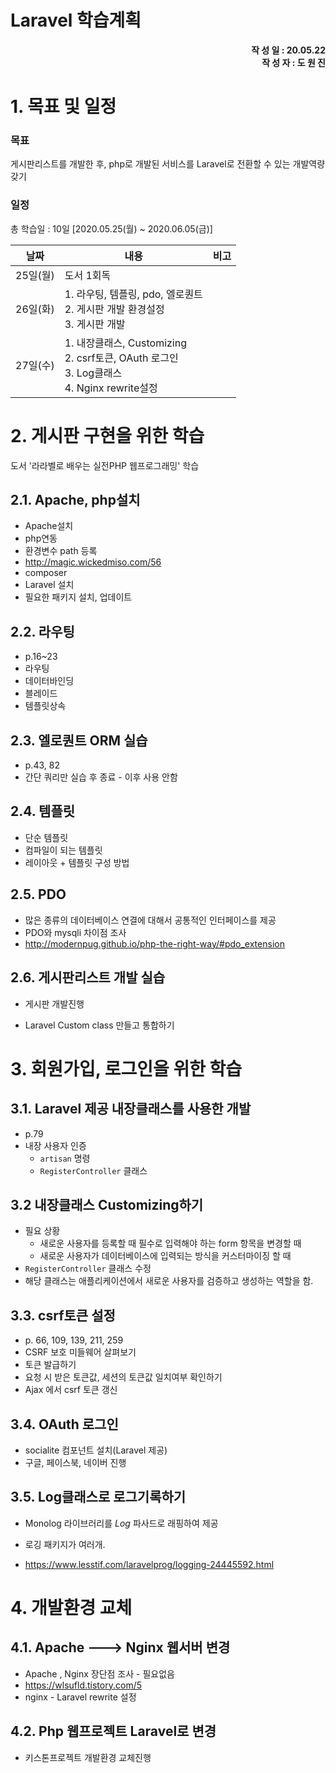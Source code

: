 # Laravel 학습계획

<div style="text-align: right"><b>작 성 일 : 20.05.22</b></div>
<div style="text-align: right"><b>작 성 자 : 도 원 진</b></div>



# 1. 목표 및 일정

### 목표

게시판리스트를 개발한 후, php로 개발된 서비스를 Laravel로 전환할 수 있는 개발역량 갖기

### 일정

총 학습일 :  10일 [2020.05.25(월) ~ 2020.06.05(금)]

| 날짜     | 내용                                                         | 비고 |
| -------- | ------------------------------------------------------------ | ---- |
| 25일(월) | 도서 1회독                                                   |      |
| 26일(화) | 1. 라우팅, 템플링, pdo, 엘로퀀트<br/>2. 게시판 개발 환경설정<br>3. 게시판 개발 |      |
| 27일(수) | 1. 내장클래스, Customizing<br>2. csrf토큰,  OAuth 로그인<br>3. Log클래스<br>4. Nginx rewrite설정 |      |



# 2. 게시판 구현을 위한 학습

도서 '라라벨로 배우는 실전PHP 웹프로그래밍' 학습

## 2.1. Apache, php설치

- Apache설치
- php연동
- 환경변수 path 등록
- http://magic.wickedmiso.com/56
- composer
- Laravel  설치
- 필요한 패키지 설치, 업데이트

## 2.2. 라우팅

- p.16~23
- 라우팅
- 데이터바인딩
- 블레이드
- 템플릿상속

## 2.3. 엘로퀀트 ORM 실습

- p.43, 82
- 간단 쿼리만 실습 후 종료 - 이후 사용 안함

## 2.4. 템플릿

- 단순 템플릿
- 컴파일이 되는 템플릿
- 레이아웃 + 템플릿 구성 방법

## 2.5. PDO

- 많은 종류의 데이터베이스 연결에 대해서 공통적인 인터페이스를 제공
- PDO와 mysqli 차이점 조사
- http://modernpug.github.io/php-the-right-way/#pdo_extension

## 2.6. 게시판리스트 개발 실습

- 게시판 개발진행

- Laravel Custom  class 만들고 통합하기

  

# 3. 회원가입, 로그인을 위한 학습

## 3.1. Laravel 제공 내장클래스를 사용한 개발

- p.79
- 내장 사용자 인증 
  -  `artisan` 명령
  - `RegisterController` 클래스

## 3.2 내장클래스 Customizing하기

- 필요 상황
  - 새로운 사용자를 등록할 때 필수로 입력해야 하는 form 항목을 변경할 때
  - 새로운 사용자가 데이터베이스에 입력되는 방식을 커스터마이징 할 때
-  `RegisterController` 클래스 수정
  - 해당 클래스는 애플리케이션에서 새로운 사용자를 검증하고 생성하는 역할을 함.

## 3.3. csrf토큰 설정

- p. 66, 109, 139, 211, 259
- CSRF 보호 미들웨어 살펴보기
- 토큰 발급하기
- 요청 시 받은 토큰값, 세션의 토큰값 일치여부 확인하기
- Ajax 에서  csrf 토큰 갱신

## 3.4. OAuth 로그인

- socialite 컴포넌트 설치(Laravel 제공)
- 구글, 페이스북, 네이버 진행

## 3.5. Log클래스로 로그기록하기

- Monolog 라이브러리를 *Log* 파사드로 래핑하여 제공

- 로깅 패키지가 여러개.

- https://www.lesstif.com/laravelprog/logging-24445592.html

  

# 4. 개발환경 교체

## 4.1. Apache ---> Nginx 웹서버 변경

-  Apache , Nginx 장단점 조사 - 필요없음
- https://wlsufld.tistory.com/5
- nginx - Laravel rewrite 설정

## 4.2. Php 웹프로젝트 Laravel로 변경

- 키스톤프로젝트 개발환경 교체진행













